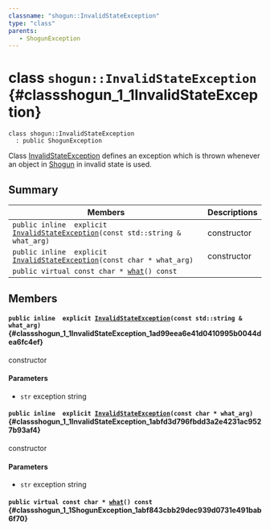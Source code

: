 ```yaml
---
classname: "shogun::InvalidStateException"
type: "class"
parents:
   - ShogunException
---
```


# class `shogun::InvalidStateException` {#classshogun_1_1InvalidStateException}

```
class shogun::InvalidStateException
  : public ShogunException
```

Class [InvalidStateException](#classshogun_1_1InvalidStateException) defines an exception which is thrown whenever an object in [Shogun](#classShogun) in invalid state is used.

## Summary

 Members                        | Descriptions
--------------------------------|---------------------------------------------
`public inline  explicit `[`InvalidStateException`](#classshogun_1_1InvalidStateException_1ad99eea6e41d0410995b0044dea6fc4ef)`(const std::string & what_arg)` | constructor
`public inline  explicit `[`InvalidStateException`](#classshogun_1_1InvalidStateException_1abfd3d796fbdd3a2e4231ac9527b93af4)`(const char * what_arg)` | constructor
`public virtual const char * `[`what`](#classshogun_1_1ShogunException_1abf843cbb29dec939d0731e491bab6f70)`() const` | 

## Members

#### `public inline  explicit `[`InvalidStateException`](#classshogun_1_1InvalidStateException_1ad99eea6e41d0410995b0044dea6fc4ef)`(const std::string & what_arg)` {#classshogun_1_1InvalidStateException_1ad99eea6e41d0410995b0044dea6fc4ef}

constructor

#### Parameters
* `str` exception string

#### `public inline  explicit `[`InvalidStateException`](#classshogun_1_1InvalidStateException_1abfd3d796fbdd3a2e4231ac9527b93af4)`(const char * what_arg)` {#classshogun_1_1InvalidStateException_1abfd3d796fbdd3a2e4231ac9527b93af4}

constructor

#### Parameters
* `str` exception string

#### `public virtual const char * `[`what`](#classshogun_1_1ShogunException_1abf843cbb29dec939d0731e491bab6f70)`() const` {#classshogun_1_1ShogunException_1abf843cbb29dec939d0731e491bab6f70}

